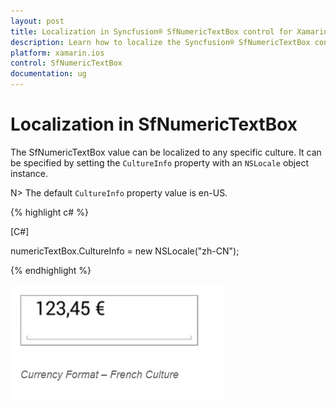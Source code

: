 ```yaml
---
layout: post
title: Localization in Syncfusion® SfNumericTextBox control for Xamarin.iOS
description: Learn how to localize the Syncfusion® SfNumericTextBox control to any specific culture in Xamarin.iOS platform.
platform: xamarin.ios
control: SfNumericTextBox
documentation: ug
---
```

# Localization in SfNumericTextBox

The SfNumericTextBox value can be localized to any specific culture. It can be specified by setting the `CultureInfo` property with an `NSLocale` object instance.

N> The default `CultureInfo` property value is en-US.

{% highlight c# %}

[C#]

numericTextBox.CultureInfo = new NSLocale("zh-CN");
	
{% endhighlight %}

![Display the SfNumericTextBox with Culture](images/Culture.png)

